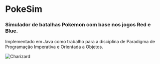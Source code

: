 # PokeSim
### Simulador de batalhas Pokemon com base nos jogos Red e Blue.
Implementado em Java como trabalho para a disciplina de Paradigma de Programação Imperativa e Orientada a Objetos.

![Charizard](https://img.pokemondb.net/sprites/black-white/normal/charizard.png)
